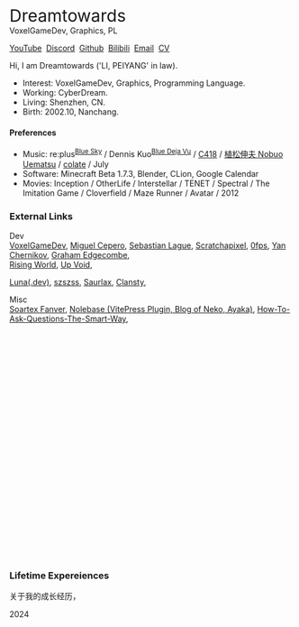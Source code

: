 
<!-- [//]: # (# Dreamtowards <small>"LI, PEIYANG"</small> <br><span style="font-size: 20px">VoxelGameDev, Graphics, PL</span>) -->
<!-- [//]: # (# About) -->

<div class="avatar" style="float: right">
<!-- <img src="./res/avatar-2024.06-SideForest.jpg" > -->
<!-- <img src="./res/avatar-2024.07.jpg" style=""> -->
<!-- <img src="./res/avatar-2023.11-SideHeadphoneForest.png"> -->
</div>

<style scoped>
.avatar {
    height: 130px; 
    width: 130px;
    display: inline-block; 
    border-radius: 60px;
    margin-right: 4px;
    background-size: cover;
    background-position: center;
    background-image: url('./res/avatar-2024.06-SideForest.jpg') ;
    transition: 5s;
}
.avatar:hover {
    background-image: url('./res/avatar-2024.07.jpg')!important;
}
</style>


<span style="font-size: 30px">Dreamtowards</span><br>
VoxelGameDev, Graphics, PL

 [YouTube](https://youtube.com/@dreamtowards)&nbsp;
 [Discord](https://discord.gg/k7ssbPJQnp)&nbsp;
 [Github](https://github.com/Dreamtowards)&nbsp;
 [Bilibili](https://space.bilibili.com/19483166)&nbsp;
 [Email](mailto:x@elytra.dev)&nbsp;
 [CV](https://elytra.dev/cv.pdf) 

Hi, I am Dreamtowards ('LI, PEIYANG' in law).
- Interest: VoxelGameDev, Graphics, Programming Language.
- Working: CyberDream. <!--former intern at ByteDance (gamedev position).-->
- Living: Shenzhen, CN.
- Birth: 2002.10, Nanchang.
  
#### Preferences

- Music: re:plus<sup>[Blue Sky](https://www.youtube.com/watch?v=6-QETns5W_Q)</sup> / Dennis Kuo<sup>[Blue Deja Vu](https://www.youtube.com/watch?v=l5YxW0GZmbg)</sup> / [C418](https://www.youtube.com/watch?v=DZ47H84Bc_Q) / [植松伸夫 Nobuo Uematsu]() / [colate](https://www.youtube.com/watch?v=Qdup0ujs9f0) / July
- Software: Minecraft Beta 1.7.3, Blender, CLion, Google Calendar 
- Movies: Inception / OtherLife / Interstellar / TENET / Spectral / The Imitation Game / Cloverfield / Maze Runner / Avatar / 2012

### External Links

Dev  
[VoxelGameDev](https://voxel.wiki/),
[Miguel Cepero](https://procworld.blogspot.com/),
[Sebastian Lague](https://www.youtube.com/channel/UCmtyQOKKmrMVaKuRXz02jbQ),
[Scratchapixel](https://www.scratchapixel.com/),
[0fps](https://0fps.net/),
[Yan Chernikov](https://thecherno.com/),
[Graham Edgecombe](https://minecraft-ids.grahamedgecombe.com/),
<br>
[Rising World](https://trello.com/b/t5Leypcj/rising-world-development),
[Up Void](https://upvoid.com/),

[Luna](https://github.com/Luna5ama)[(.dev)](https://about.luna5ama.dev/), 
[szszss](http://blog.hakugyokurou.net/?p=785),
[Saurlax](https://saurlax.com/),
[Clansty](https://clansty.com/),

Misc  
[Soartex Fanver](https://soartex.net/),
[Nolebase (VitePress Plugin, Blog of Neko, Ayaka)](https://nolebase.ayaka.io/%E7%AC%94%E8%AE%B0/),
[How-To-Ask-Questions-The-Smart-Way](https://github.com/ryanhanwu/How-To-Ask-Questions-The-Smart-Way/blob/main/README-zh_CN.md), 


<div style="height: 400px;"></div>


### Lifetime Expereiences 

关于我的成长经历，

2024